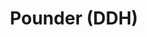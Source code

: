 ---
abv: 5.2%
alt:
availability: Keg
bitterness: 
description: This Pale Ale has the same base recipe as our regular Pounder, but was dry hopped with twice the amount of Simcoe. Smooth, citrus and haze!
gravity: 
hops: 
ibu: 32
img: pounder-ddh.jpg
layout: beer
malt: 
modal-id: pounder-ddh
title: Pounder (DDH)
on-tap: yup
sourness: 
style: Hazy Pale Ale
---